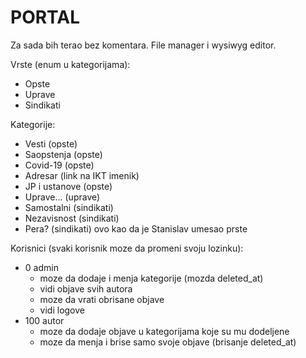 # PORTAL

Za sada bih terao bez komentara.
File manager i wysiwyg editor.

Vrste (enum u kategorijama):
- Opste
- Uprave
- Sindikati

Kategorije:
- Vesti (opste)
- Saopstenja (opste)
- Covid-19 (opste)
- Adresar (link na IKT imenik)
- JP i ustanove (opste)
- Uprave... (uprave)
- Samostalni (sindikati)
- Nezavisnost (sindikati)
- Pera? (sindikati) ovo kao da je Stanislav umesao prste

Korisnici (svaki korisnik moze da promeni svoju lozinku):
- 0		admin
	- moze da dodaje i menja kategorije (mozda deleted_at)
	- vidi objave svih autora
	- moze da vrati obrisane objave
	- vidi logove
- 100	autor
	- moze da dodaje objave u kategorijama koje su mu dodeljene
	- moze da menja i brise samo svoje objave (brisanje deleted_at)
